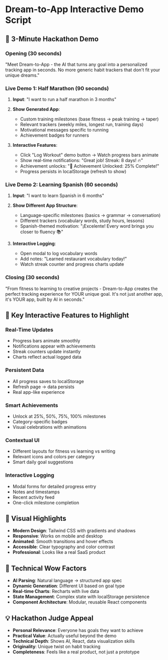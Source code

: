 # Dream-to-App Interactive Demo Script

## 🎯 3-Minute Hackathon Demo

### Opening (30 seconds)
"Meet Dream-to-App - the AI that turns any goal into a personalized tracking app in seconds. No more generic habit trackers that don't fit your unique dreams."

### Live Demo 1: Half Marathon (90 seconds)

1. **Input**: "I want to run a half marathon in 3 months"
2. **Show Generated App**:
   - Custom training milestones (base fitness → peak training → taper)
   - Relevant trackers (weekly miles, longest run, training days)
   - Motivational messages specific to running
   - Achievement badges for runners

3. **Interactive Features**:
   - Click "Log Workout" demo button → Watch progress bars animate
   - Show real-time notifications: "Great job! Streak: 8 days! 🔥"
   - Achievement unlocks: "🎉 Achievement Unlocked: 25% Complete!"
   - Progress persists in localStorage (refresh to show)

### Live Demo 2: Learning Spanish (60 seconds)

1. **Input**: "I want to learn Spanish in 6 months"
2. **Show Different App Structure**:
   - Language-specific milestones (basics → grammar → conversation)
   - Different trackers (vocabulary words, study hours, lessons)
   - Spanish-themed motivation: "¡Excelente! Every word brings you closer to fluency 📚"

3. **Interactive Logging**:
   - Open modal to log vocabulary words
   - Add notes: "Learned restaurant vocabulary today!"
   - Watch streak counter and progress charts update

### Closing (30 seconds)
"From fitness to learning to creative projects - Dream-to-App creates the perfect tracking experience for YOUR unique goal. It's not just another app, it's YOUR app, built by AI in seconds."

## 🚀 Key Interactive Features to Highlight

### Real-Time Updates
- Progress bars animate smoothly
- Notifications appear with achievements
- Streak counters update instantly
- Charts reflect actual logged data

### Persistent Data
- All progress saves to localStorage
- Refresh page → data persists
- Real app-like experience

### Smart Achievements
- Unlock at 25%, 50%, 75%, 100% milestones
- Category-specific badges
- Visual celebrations with animations

### Contextual UI
- Different layouts for fitness vs learning vs writing
- Relevant icons and colors per category
- Smart daily goal suggestions

### Interactive Logging
- Modal forms for detailed progress entry
- Notes and timestamps
- Recent activity feed
- One-click milestone completion

## 🎨 Visual Highlights

- **Modern Design**: Tailwind CSS with gradients and shadows
- **Responsive**: Works on mobile and desktop
- **Animated**: Smooth transitions and hover effects
- **Accessible**: Clear typography and color contrast
- **Professional**: Looks like a real SaaS product

## 🔧 Technical Wow Factors

- **AI Parsing**: Natural language → structured app spec
- **Dynamic Generation**: Different UI based on goal type
- **Real-time Charts**: Recharts with live data
- **State Management**: Complex state with localStorage persistence
- **Component Architecture**: Modular, reusable React components

## 💡 Hackathon Judge Appeal

- **Personal Relevance**: Everyone has goals they want to achieve
- **Practical Value**: Actually useful beyond the demo
- **Technical Depth**: Shows AI, React, data visualization skills
- **Originality**: Unique twist on habit tracking
- **Completeness**: Feels like a real product, not just a prototype